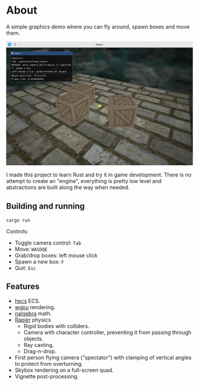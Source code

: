 # About

A simple graphics demo where you can fly around, spawn boxes and move them.

![Demo](/screenshot.png?raw=true)

I made this project to learn Rust and try it in game development. There is no attempt to create an "engine", everything
is pretty low level and abstractions are built along the way when needed.

## Building and running

```
cargo run
```

Controls:

- Toggle camera control: `Tab`
- Move: `WASDQE`
- Grab/drop boxes: left mouse click
- Spawn a new box: `F`
- Quit: `Esc`

## Features

- [hecs](https://github.com/Ralith/hecs) ECS.
- [wgpu](https://github.com/gfx-rs/wgpu) rendering.
- [nalgebra](https://github.com/dimforge/nalgebra) math.
- [Rapier](https://rapier.rs) physics
    - Rigid bodies with colliders.
    - Camera with character controller, preventing it from passing through objects.
    - Ray casting.
    - Drag-n-drop.
- First person flying camera ("spectator") with clamping of vertical angles to protect from overturning.
- Skybox rendering on a full-screen quad.
- Vignette post-processing.
